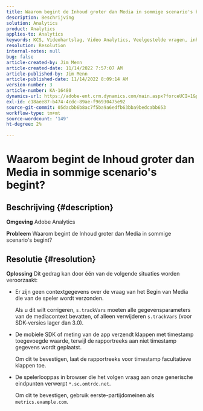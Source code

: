 ```yaml
---
title: Waarom begint de Inhoud groter dan Media in sommige scenario's begint?
description: Beschrijving
solution: Analytics
product: Analytics
applies-to: Analytics
keywords: KCS, Videohartslag, Video Analytics, Veelgestelde vragen, inhoud start, groter, media start, Adobe Analytics
resolution: Resolution
internal-notes: null
bug: false
article-created-by: Jim Menn
article-created-date: 11/14/2022 7:57:07 AM
article-published-by: Jim Menn
article-published-date: 11/14/2022 8:09:14 AM
version-number: 3
article-number: KA-16480
dynamics-url: https://adobe-ent.crm.dynamics.com/main.aspx?forceUCI=1&pagetype=entityrecord&etn=knowledgearticle&id=f2f8c0e9-f163-ed11-9561-6045bd006b4b
exl-id: c18aee87-b474-4cdc-89ae-f96930475e92
source-git-commit: 05dacbb6b8ac7f5ba9a6edfb63bba9bedcabb653
workflow-type: tm+mt
source-wordcount: '149'
ht-degree: 2%

---
```


# Waarom begint de Inhoud groter dan Media in sommige scenario&#39;s begint?

## Beschrijving {#description}


<b>Omgeving</b>
Adobe Analytics

<b>Probleem</b>
Waarom begint de Inhoud groter dan Media in sommige scenario&#39;s begint?


## Resolutie {#resolution}


<b>Oplossing</b>
Dit gedrag kan door één van de volgende situaties worden veroorzaakt:

- Er zijn geen contextgegevens over de vraag van het Begin van Media die van de speler wordt verzonden.

  Als u dit wilt corrigeren, `s.trackVars` moeten alle gegevensparameters van de mediacontext bevatten, of alleen verwijderen `s.trackVars` (voor SDK-versies lager dan 3.0).
- De mobiele SDK of meting van de app verzendt klappen met timestamp toegevoegde waarde, terwijl de rapportreeks aan niet timestamp gegevens wordt geplaatst.

  Om dit te bevestigen, laat de rapportreeks voor timestamp facultatieve klappen toe.
- De spelerlooppas in browser die het volgen vraag aan onze generische eindpunten verwerpt `*.sc.omtrdc.net`.

  Om dit te bevestigen, gebruik eerste-partijdomeinen als `metrics.example.com`.

